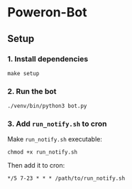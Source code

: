 # Poweron-Bot

## Setup

### 1. Install dependencies

    make setup

### 2. Run the bot

    ./venv/bin/python3 bot.py

### 3. Add `run_notify.sh` to cron

Make `run_notify.sh` executable:

    chmod +x run_notify.sh

Then add it to cron:

    */5 7-23 * * * /path/to/run_notify.sh
